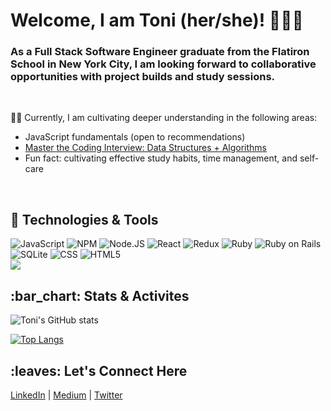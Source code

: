 # Welcome, I am Toni (her/she)! 👩🏻‍🏫 

<h3>As a Full Stack Software Engineer graduate from the Flatiron School in New York City, I am looking forward to collaborative opportunities with project builds and study sessions.</h3>
<br>

✍🏼 Currently, I am cultivating deeper understanding in the following areas:
- JavaScript fundamentals (open to recommendations)
- [Master the Coding Interview: Data Structures + Algorithms](https://www.udemy.com/course/master-the-coding-interview-data-structures-algorithms/)
- Fun fact: cultivating effective study habits, time management, and self-care
<br>


<h2>🔧 Technologies & Tools</h2>

![JavaScript](https://img.shields.io/badge/JavaScript-F7DF1E?style=for-the-badge&logo=javascript&logoColor=black)  ![NPM](https://img.shields.io/badge/npm-CB3837?style=for-the-badge&logo=npm&logoColor=white)  ![Node.JS](https://img.shields.io/badge/Node.js-339933?style=for-the-badge&logo=nodedotjs&logoColor=white)    ![React](https://img.shields.io/static/v1?logo=react&message=REACT&label=&style=for-the-badge&color=61DAFB&logoColor=black)  ![Redux](https://img.shields.io/badge/Redux-593D88?style=for-the-badge&logo=redux&logoColor=white)  ![Ruby](	https://img.shields.io/badge/Ruby-CC342D?style=for-the-badge&logo=ruby&logoColor=white)  ![Ruby on Rails](https://img.shields.io/badge/Ruby_on_Rails-CC0000?style=for-the-badge&logo=ruby-on-rails&logoColor=white)  ![SQLite](https://img.shields.io/badge/SQLite-07405E?style=for-the-badge&logo=sqlite&logoColor=white)  ![CSS](https://img.shields.io/badge/CSS-239120?&style=for-the-badge&logo=css3&logoColor=white)  ![HTML5](https://img.shields.io/badge/HTML5-E34F26?style=for-the-badge&logo=html5&logoColor=white)    
<img src="https://img.shields.io/badge/Visual_Studio_Code-0078D4?style=for-the-badge&logo=visual%20studio%20code&logoColor=white">

<h2>:bar_chart: Stats & Activites</h2>

![Toni's GitHub stats](https://github-readme-stats.vercel.app/api?username=tonitdiep&show_icons=true&theme=radical)

[![Top Langs](https://github-readme-stats.vercel.app/api/top-langs/?username=tonitdiep&layout=compact&theme=radical)](https://github.com/tonitdiep/github-readme-stats)

<h2>:leaves: Let's Connect Here</h2>

[LinkedIn](https://www.linkedin.com/in/tonitdiep/) |
[Medium](https://tonitdiep.medium.com/) |
[Twitter](https://twitter.com/tonitdiep)
